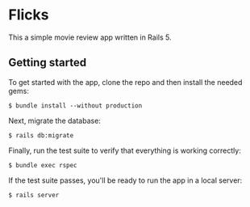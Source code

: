 # Flicks

This a simple movie review app written in Rails 5.

## Getting started

To get started with the app, clone the repo and then install the needed gems:

```
$ bundle install --without production
```

Next, migrate the database:

```
$ rails db:migrate
```

Finally, run the test suite to verify that everything is working correctly:

```
$ bundle exec rspec
```

If the test suite passes, you'll be ready to run the app in a local server:

```
$ rails server
```
